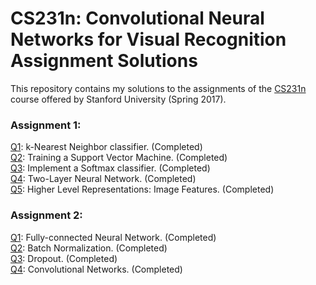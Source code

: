 # CS231n: Convolutional Neural Networks for Visual Recognition Assignment Solutions  
  
  
This repository contains my solutions to the assignments of the [CS231n](http://cs231n.stanford.edu/) course offered by Stanford University (Spring 2017).  
  
### Assignment 1:  
[Q1](https://github.com/adityakuppa26/CS231N-Assignment-Solutions/blob/master/assignment1/knn.ipynb): k-Nearest Neighbor classifier. (Completed)  
[Q2](https://github.com/adityakuppa26/CS231N-Assignment-Solutions/blob/master/assignment1/svm.ipynb): Training a Support Vector Machine. (Completed)  
[Q3](https://github.com/adityakuppa26/CS231N-Assignment-Solutions/blob/master/assignment1/softmax.ipynb): Implement a Softmax classifier. (Completed)  
[Q4](https://github.com/adityakuppa26/CS231N-Assignment-Solutions/blob/master/assignment1/two_layer_net.ipynb): Two-Layer Neural Network. (Completed)  
[Q5](https://github.com/adityakuppa26/CS231N-Assignment-Solutions/blob/master/assignment1/features.ipynb): Higher Level Representations: Image Features. (Completed)  
  
### Assignment 2:  
[Q1](https://github.com/adityakuppa26/CS231N-Assignment-Solutions/blob/master/assignment2/FullyConnectedNets.ipynb): Fully-connected Neural Network. (Completed)  
[Q2](https://github.com/adityakuppa26/CS231N-Assignment-Solutions/blob/master/assignment2/BatchNormalization.ipynb): Batch Normalization. (Completed)  
[Q3](https://github.com/adityakuppa26/CS231N-Assignment-Solutions/blob/master/assignment2/Dropout.ipynb): Dropout. (Completed)  
[Q4](https://github.com/adityakuppa26/CS231N-Assignment-Solutions/blob/master/assignment2/ConvolutionalNetworks.ipynb): Convolutional Networks. (Completed)  
